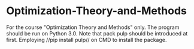 # Optimization-Theory-and-Methods
For the course "Optimization Theory and Methods" only.
The program should be run on Python 3.0.
Note that pack pulp should be introduced at first.
Employing //pip install pulp// on CMD to install the package.
